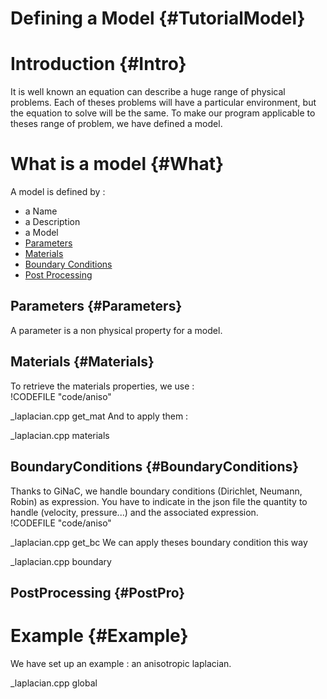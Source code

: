 Defining a Model {#TutorialModel}
================



# Introduction {#Intro}

It is well known an equation can describe a huge range of physical
problems.  Each of theses problems will have a particular environment,
but the equation to solve will be the same.  To make our program
applicable to theses range of problem, we have defined a model.

# What is a model {#What}

A model is defined by :
- a Name
- a Description
- a Model
- [Parameters](#Parameters)
- [Materials](#Materials)
- [Boundary Conditions](#BoundaryConditions)
- [Post Processing](#PostPro)

## Parameters {#Parameters}
A parameter is a non physical property for a model.

## Materials {#Materials}
To retrieve the materials properties, we use :   
!CODEFILE "code/aniso"   

_laplacian.cpp get_mat
And to apply them :   
<!--
!CODEFILE "code/aniso"   
-->
_laplacian.cpp materials

## BoundaryConditions {#BoundaryConditions}
Thanks to GiNaC, we handle boundary conditions (Dirichlet, Neumann, Robin) as expression.
You have to indicate in the json file the quantity to handle (velocity, pressure...) and the associated expression.   
!CODEFILE "code/aniso"   

_laplacian.cpp get_bc
We can apply theses boundary condition this way
<!--
!CODEFILE "code/aniso"   
-->

_laplacian.cpp boundary

## PostProcessing {#PostPro}

# Example {#Example}
We have set up an example : an anisotropic laplacian.   
<!--
!CODEFILE "code/aniso"   
-->
_laplacian.cpp global
